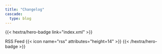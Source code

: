 ```yaml
---
title: "Changelog"
cascade:
  type: blog
---
```



{{< hextra/hero-badge link="index.xml" >}}
  <div class="hx:w-2 hx:h-2 hx:rounded-full hx:bg-primary-400"></div>
    <span>RSS Feed</span>
  {{< icon name="rss" attributes="height=14"  >}}
{{< /hextra/hero-badge >}}